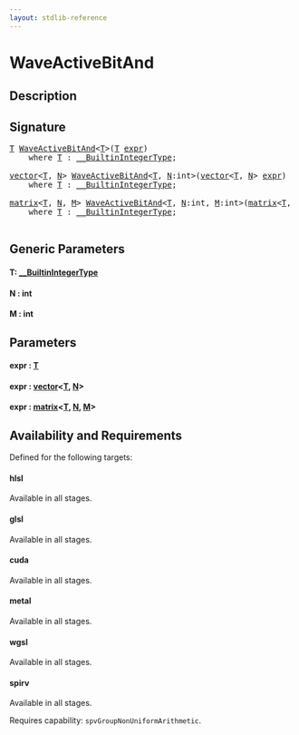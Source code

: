 ```yaml
---
layout: stdlib-reference
---
```


# WaveActiveBitAnd

## Description





## Signature 

<pre>
<a href="waveactivebitand-04ad.html#typeparam-T" class="code_type">T</a> <a href="waveactivebitand-04ad.html">WaveActiveBitAnd</a>&lt;<a href="waveactivebitand-04ad.html#typeparam-T" class="code_type">T</a>&gt;(<a href="waveactivebitand-04ad.html#typeparam-T" class="code_type">T</a> <a href="waveactivebitand-04ad.html#decl-expr" class="code_param">expr</a>)
    <span class='code_keyword'>where</span> <a href="waveactivebitand-04ad.html#typeparam-T" class="code_type">T</a> : <a href="../interfaces/0_builtinintegertype-029g/index.html" class="code_type">__BuiltinIntegerType</a>;

<a href="../types/vector/index.html" class="code_type">vector</a>&lt;<a href="waveactivebitand-04ad.html#typeparam-T" class="code_type">T</a>, <a href="waveactivebitand-04ad.html#decl-N" class="code_var">N</a>&gt; <a href="waveactivebitand-04ad.html">WaveActiveBitAnd</a>&lt;<a href="waveactivebitand-04ad.html#typeparam-T" class="code_type">T</a>, <a href="waveactivebitand-04ad.html#decl-N" class="code_var">N</a>:<span class="code_keyword">int</span>&gt;(<a href="../types/vector/index.html" class="code_type">vector</a>&lt;<a href="waveactivebitand-04ad.html#typeparam-T" class="code_type">T</a>, <a href="waveactivebitand-04ad.html#decl-N" class="code_var">N</a>&gt; <a href="waveactivebitand-04ad.html#decl-expr" class="code_param">expr</a>)
    <span class='code_keyword'>where</span> <a href="waveactivebitand-04ad.html#typeparam-T" class="code_type">T</a> : <a href="../interfaces/0_builtinintegertype-029g/index.html" class="code_type">__BuiltinIntegerType</a>;

<a href="../types/matrix/index.html" class="code_type">matrix</a>&lt;<a href="waveactivebitand-04ad.html#typeparam-T" class="code_type">T</a>, <a href="waveactivebitand-04ad.html#decl-N" class="code_var">N</a>, <a href="waveactivebitand-04ad.html#decl-M" class="code_var">M</a>&gt; <a href="waveactivebitand-04ad.html">WaveActiveBitAnd</a>&lt;<a href="waveactivebitand-04ad.html#typeparam-T" class="code_type">T</a>, <a href="waveactivebitand-04ad.html#decl-N" class="code_var">N</a>:<span class="code_keyword">int</span>, <a href="waveactivebitand-04ad.html#decl-M" class="code_var">M</a>:<span class="code_keyword">int</span>&gt;(<a href="../types/matrix/index.html" class="code_type">matrix</a>&lt;<a href="waveactivebitand-04ad.html#typeparam-T" class="code_type">T</a>, <a href="waveactivebitand-04ad.html#decl-N" class="code_var">N</a>, <a href="waveactivebitand-04ad.html#decl-M" class="code_var">M</a>&gt; <a href="waveactivebitand-04ad.html#decl-expr" class="code_param">expr</a>)
    <span class='code_keyword'>where</span> <a href="waveactivebitand-04ad.html#typeparam-T" class="code_type">T</a> : <a href="../interfaces/0_builtinintegertype-029g/index.html" class="code_type">__BuiltinIntegerType</a>;

</pre>

## Generic Parameters

####  <a id="typeparam-T"></a>T: [\_\_BuiltinIntegerType](../interfaces/0_builtinintegertype-029g/index.html)
####  <a id="decl-N"></a>N  : int
####  <a id="decl-M"></a>M  : int

## Parameters

####  <a id="decl-expr"></a>expr  : [T](waveactivebitand-04ad.html#typeparam-T)
####  <a id="decl-expr"></a>expr  : [vector](../types/vector/index.html)\<[T](../types/vector/index.html#typeparam-T), [N](../types/vector/index.html#decl-N)\>
####  <a id="decl-expr"></a>expr  : [matrix](../types/matrix/index.html)\<[T](.html), [N](../types/matrix/index.html#decl-N), [M](../types/matrix/index.html#decl-M)\>

## Availability and Requirements

Defined for the following targets:

#### hlsl
Available in all stages.

#### glsl
Available in all stages.

#### cuda
Available in all stages.

#### metal
Available in all stages.

#### wgsl
Available in all stages.

#### spirv
Available in all stages.

Requires capability: `spvGroupNonUniformArithmetic`.


